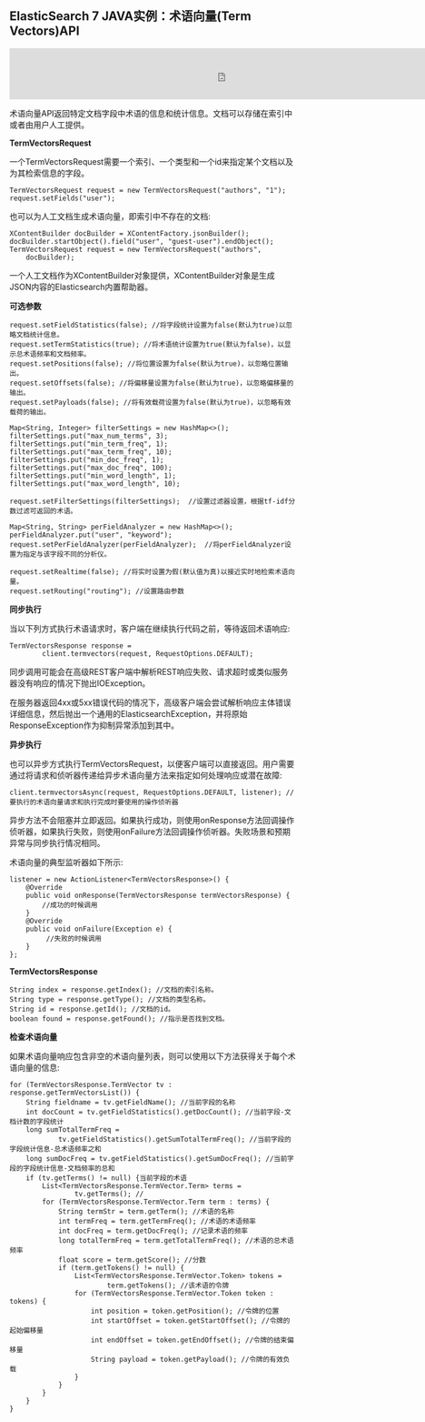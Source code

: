 ## ElasticSearch 7 JAVA实例：术语向量(Term Vectors)API

<iframe id="iframeu4097238_0" name="iframeu4097238_0" src="https://pos.baidu.com/lcem?conwid=760&amp;conhei=90&amp;rdid=4097238&amp;dc=3&amp;di=u4097238&amp;s1=610892400&amp;s2=1335304378&amp;dri=0&amp;dis=0&amp;dai=2&amp;ps=230x654&amp;enu=encoding&amp;exps=110261,110252,110011&amp;ant=0&amp;aa=1&amp;psi=6540db33f1f901b3&amp;dcb=___adblockplus_&amp;dtm=HTML_POST&amp;dvi=0.0&amp;dci=-1&amp;dpt=none&amp;tsr=0&amp;tpr=1634346095217&amp;ti=ElasticSearch%207%20JAVA%E5%AE%9E%E4%BE%8B%EF%BC%9A%E6%9C%AF%E8%AF%AD%E5%90%91%E9%87%8F(Term%20Vectors)API%2C%E5%AD%A6%E4%B9%A0ElasticSearch&amp;ari=2&amp;ver=1012&amp;dbv=2&amp;drs=1&amp;pcs=1864x885&amp;pss=1864x2751&amp;cfv=0&amp;cpl=16&amp;chi=21&amp;cce=true&amp;cec=UTF-8&amp;tlm=1627002759&amp;prot=2&amp;rw=885&amp;ltu=https%3A%2F%2Fwww.kaifaxueyuan.com%2Fserver%2Felasticsearch7%2Felasticsearch-java-term-vectors-api.html&amp;ltr=https%3A%2F%2Fwww.kaifaxueyuan.com%2Fserver%2Felasticsearch7%2Felasticsearch-java-update-api.html&amp;ecd=1&amp;uc=1920x1032&amp;pis=-1x-1&amp;sr=1920x1080&amp;tcn=1634346095&amp;qn=c0ab48ad9bbcf2ab&amp;tt=1634346095161.84.84.84" width="760" height="90" scrolling="no" frameborder="0" style="box-sizing: border-box;"></iframe>



 术语向量API返回特定文档字段中术语的信息和统计信息。文档可以存储在索引中或者由用户人工提供。

**TermVectorsRequest**

 一个TermVectorsRequest需要一个索引、一个类型和一个id来指定某个文档以及为其检索信息的字段。

```
TermVectorsRequest request = new TermVectorsRequest("authors", "1");
request.setFields("user");
```

 也可以为人工文档生成术语向量，即索引中不存在的文档:

```
XContentBuilder docBuilder = XContentFactory.jsonBuilder();
docBuilder.startObject().field("user", "guest-user").endObject();
TermVectorsRequest request = new TermVectorsRequest("authors",
    docBuilder);
```

 一个人工文档作为XContentBuilder对象提供，XContentBuilder对象是生成JSON内容的Elasticsearch内置帮助器。

**可选参数**

```
request.setFieldStatistics(false); //将字段统计设置为false(默认为true)以忽略文档统计信息。
request.setTermStatistics(true); //将术语统计设置为true(默认为false)，以显示总术语频率和文档频率。
request.setPositions(false); //将位置设置为false(默认为true)，以忽略位置输出。
request.setOffsets(false); //将偏移量设置为false(默认为true)，以忽略偏移量的输出。
request.setPayloads(false); //将有效载荷设置为false(默认为true)，以忽略有效载荷的输出。

Map<String, Integer> filterSettings = new HashMap<>();
filterSettings.put("max_num_terms", 3);
filterSettings.put("min_term_freq", 1);
filterSettings.put("max_term_freq", 10);
filterSettings.put("min_doc_freq", 1);
filterSettings.put("max_doc_freq", 100);
filterSettings.put("min_word_length", 1);
filterSettings.put("max_word_length", 10);

request.setFilterSettings(filterSettings);  //设置过滤器设置，根据tf-idf分数过滤可返回的术语。

Map<String, String> perFieldAnalyzer = new HashMap<>();
perFieldAnalyzer.put("user", "keyword");
request.setPerFieldAnalyzer(perFieldAnalyzer);  //将perFieldAnalyzer设置为指定与该字段不同的分析仪。

request.setRealtime(false); //将实时设置为假(默认值为真)以接近实时地检索术语向量。
request.setRouting("routing"); //设置路由参数
```

**同步执行**

 当以下列方式执行术语请求时，客户端在继续执行代码之前，等待返回术语响应:

```
TermVectorsResponse response =
        client.termvectors(request, RequestOptions.DEFAULT);
```

 同步调用可能会在高级REST客户端中解析REST响应失败、请求超时或类似服务器没有响应的情况下抛出IOException。

 在服务器返回4xx或5xx错误代码的情况下，高级客户端会尝试解析响应主体错误详细信息，然后抛出一个通用的ElasticsearchException，并将原始ResponseException作为抑制异常添加到其中。

**异步执行**

 也可以异步方式执行TermVectorsRequest，以便客户端可以直接返回。用户需要通过将请求和侦听器传递给异步术语向量方法来指定如何处理响应或潜在故障:

```
client.termvectorsAsync(request, RequestOptions.DEFAULT, listener); //要执行的术语向量请求和执行完成时要使用的操作侦听器
```

 异步方法不会阻塞并立即返回。如果执行成功，则使用onResponse方法回调操作侦听器，如果执行失败，则使用onFailure方法回调操作侦听器。失败场景和预期异常与同步执行情况相同。

 术语向量的典型监听器如下所示:

```
listener = new ActionListener<TermVectorsResponse>() {
    @Override
    public void onResponse(TermVectorsResponse termVectorsResponse) {
        //成功的时候调用
    }
    @Override
    public void onFailure(Exception e) {
         //失败的时候调用
    }
};
```

**TermVectorsResponse**

```
String index = response.getIndex(); //文档的索引名称。
String type = response.getType(); //文档的类型名称。
String id = response.getId(); //文档的id。
boolean found = response.getFound(); //指示是否找到文档。
```

**检查术语向量**

 如果术语向量响应包含非空的术语向量列表，则可以使用以下方法获得关于每个术语向量的信息:

```
for (TermVectorsResponse.TermVector tv : response.getTermVectorsList()) {
    String fieldname = tv.getFieldName(); //当前字段的名称
    int docCount = tv.getFieldStatistics().getDocCount(); //当前字段-文档计数的字段统计
    long sumTotalTermFreq =
            tv.getFieldStatistics().getSumTotalTermFreq(); //当前字段的字段统计信息-总术语频率之和
    long sumDocFreq = tv.getFieldStatistics().getSumDocFreq(); //当前字段的字段统计信息-文档频率的总和
    if (tv.getTerms() != null) {当前字段的术语
        List<TermVectorsResponse.TermVector.Term> terms =
                tv.getTerms(); //
        for (TermVectorsResponse.TermVector.Term term : terms) {
            String termStr = term.getTerm(); //术语的名称
            int termFreq = term.getTermFreq(); //术语的术语频率
            int docFreq = term.getDocFreq(); //记录术语的频率
            long totalTermFreq = term.getTotalTermFreq(); //术语的总术语频率
            float score = term.getScore(); //分数
            if (term.getTokens() != null) {
                List<TermVectorsResponse.TermVector.Token> tokens =
                        term.getTokens(); //该术语的令牌
                for (TermVectorsResponse.TermVector.Token token : tokens) {
                    int position = token.getPosition(); //令牌的位置
                    int startOffset = token.getStartOffset(); //令牌的起始偏移量
                    int endOffset = token.getEndOffset(); //令牌的结束偏移量
                    String payload = token.getPayload(); //令牌的有效负载
                }
            }
        }
    }
}
```



